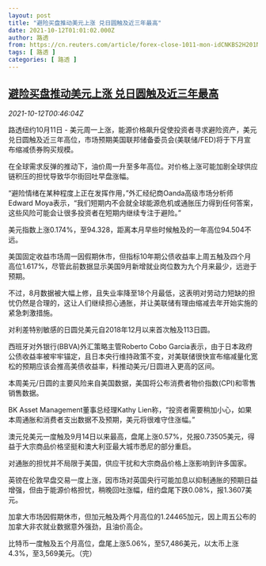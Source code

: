 ```yaml
---
layout: post
title: "避险买盘推动美元上涨 兑日圆触及近三年最高"
date: 2021-10-12T01:01:02.000Z
author: 路透
from: https://cn.reuters.com/article/forex-close-1011-mon-idCNKBS2H201N
tags: [ 路透 ]
categories: [ 路透 ]
---
```

<!--1634000462000-->
[避险买盘推动美元上涨 兑日圆触及近三年最高](https://cn.reuters.com/article/forex-close-1011-mon-idCNKBS2H201N)
------

<div>
<div><i>2021-10-12T00:46:04Z</i></div><p>路透纽约10月11日 - 美元周一上涨，能源价格飙升促使投资者寻求避险资产，美元兑日圆触及近三年高位，市场预期美国联邦储备委员会(美联储/FED)将于下月宣布缩减债券购买规模。</p><p>在全球需求反弹的推动下，油价周一升至多年高位。对价格上涨可能加剧全球供应链积压的担忧导致华尔街回吐早盘涨幅。</p><p>“避险情绪在某种程度上正在发挥作用，”外汇经纪商Oanda高级市场分析师Edward Moya表示，“我们短期内不会就全球能源危机或通胀压力得到任何答案，这些风险可能会让很多投资者在短期内继续专注于避险。”</p><p>美元指数上涨0.174%，至94.328，距离本月早些时候触及的一年高位94.504不远。</p><p>美国固定收益市场周一因假期休市，但指标10年期公债收益率上周五触及四个月高位1.617%，尽管此前数据显示美国9月新增就业岗位数为九个月来最少，远逊于预期。</p><p>不过，8月数据被大幅上修，且失业率降至18个月最低，这表明对劳动力短缺的担忧仍然是合理的，这让人们继续担心通胀，并让美联储有理由缩减去年开始实施的紧急刺激措施。</p><p>对利差特别敏感的日圆兑美元自2018年12月以来首次触及113日圆。</p><p>西班牙对外银行(BBVA)外汇策略主管Roberto Cobo Garcia表示，由于日本政府公债收益率被牢牢锚定，且日本央行维持政策不变，对美联储很快宣布缩减量化宽松的预期应该会推高美债收益率，料推动美元/日圆进入更高的区间。</p><p>本周美元/日圆的主要风险来自美国数据，美国将公布消费者物价指数(CPI)和零售销售数据。</p><p>BK Asset Management董事总经理Kathy Lien称，“投资者需要稍加小心，如果本周通胀和消费者支出数据不及预期，美元将很难守住涨幅。”</p><p>澳元兑美元一度触及9月14日以来最高，盘尾上涨0.57%，兑报0.73505美元，得益于大宗商品价格坚挺和澳大利亚最大城市悉尼的部分重启。</p><p>对通胀的担忧并不局限于美国，供应干扰和大宗商品价格上涨影响到许多国家。</p><p>英镑在伦敦早盘交易一度上涨，因市场对英国央行可能加息以抑制通胀的预期日益增强，但由于能源价格担忧，稍晚回吐涨幅，纽约盘尾下跌0.08%，报1.3607美元。</p><p>加拿大市场因假期休市，但加元触及两个月高位的1.24465加元，因上周五公布的加拿大非农就业数据意外强劲，且油价高企。</p><p>比特币一度触及五个月高位，盘尾上涨5.06%，至57,486美元，以太币上涨4.3%，至3,569美元。（完）</p>
</div>
